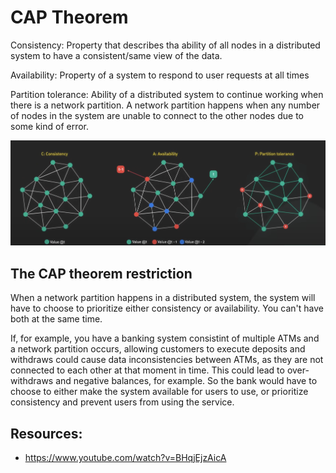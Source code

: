 # CAP Theorem

Consistency: Property that describes tha ability of all nodes in a distributed system to have a consistent/same view of the data.

Availability: Property of a system to respond to user requests at all times

Partition tolerance: Ability of a distributed system to continue working when there is a network partition. A network partition happens when any number of nodes in the system are unable to connect to the other nodes due to some kind of error.

![CAP theorem image from a youtube video](cap_theorem.png)

## The CAP theorem restriction

When a network partition happens in a distributed system, the system will have to choose to prioritize either consistency or availability. You can't have both at the same time.

If, for example, you have a banking system consistint of multiple ATMs and a network partition occurs, allowing customers to execute deposits and withdraws could cause data inconsistencies between ATMs, as they are not connected to each other at that moment in time. This could lead to over-withdraws and negative balances, for example. So the bank would have to choose to either make the system available for users to use, or prioritize consistency and prevent users from using the service.

## Resources:

- https://www.youtube.com/watch?v=BHqjEjzAicA

